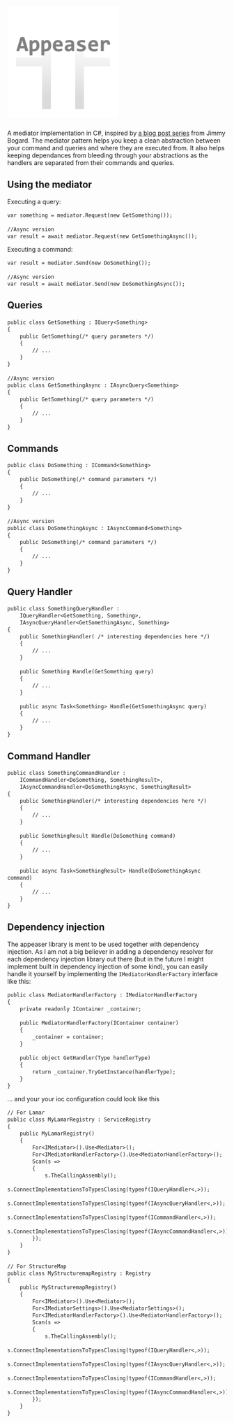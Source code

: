 # ![Appeaser](https://raw.githubusercontent.com/carl-berg/appeaser/master/res/icon_256.png)

A mediator implementation in C#, inspired by [a blog post series](http://lostechies.com/jimmybogard/2013/12/19/put-your-controllers-on-a-diet-posts-and-commands/) from Jimmy Bogard. The mediator pattern helps you keep a clean abstraction between your command and queries and where they are executed from. It also helps keeping dependances from bleeding through your abstractions as the handlers are separated from their commands and queries.

## Using the mediator
Executing a query:

	var something = mediator.Request(new GetSomething());

	//Async version
	var result = await mediator.Request(new GetSomethingAsync());
	
Executing a command:

	var result = mediator.Send(new DoSomething());

	//Async version
	var result = await mediator.Send(new DoSomethingAsync());


## Queries
	public class GetSomething : IQuery<Something>
	{
		public GetSomething(/* query parameters */)
		{
			// ...
		}
	}

	//Async version
	public class GetSomethingAsync : IAsyncQuery<Something>
	{
		public GetSomething(/* query parameters */)
		{
			// ...
		}
	}


## Commands
	public class DoSomething : ICommand<Something>
	{
		public DoSomething(/* command parameters */)
		{
			// ...
		}
	}

	//Async version
	public class DoSomethingAsync : IAsyncCommand<Something>
	{
		public DoSomething(/* command parameters */)
		{
			// ...
		}
	}

## Query Handler
	public class SomethingQueryHandler :  
		IQueryHandler<GetSomething, Something>,
		IAsyncQueryHandler<GetSomethingAsync, Something>
	{
		public SomethingHandler( /* interesting dependencies here */)
		{
			// ...
		}

		public Something Handle(GetSomething query)
		{
			// ...
		}

		public async Task<Something> Handle(GetSomethingAsync query)
		{
			// ...
		}
	}

## Command Handler
	public class SomethingCommandHandler :  
		ICommandHandler<DoSomething, SomethingResult>,
		IAsyncCommandHandler<DoSomethingAsync, SomethingResult>
	{
		public SomethingHandler(/* interesting dependencies here */)
		{
			// ...
		}

		public SomethingResult Handle(DoSomething command)
		{
			// ...
		}

		public async Task<SomethingResult> Handle(DoSomethingAsync command)
		{
			// ...
		}
	}

## Dependency injection
The appeaser library is ment to be used together with dependency injection. As I am not a big believer in adding a dependency resolver for each dependency injection library out there (but in the future I might implement built in dependency injection of some kind), you can easily handle it yourself by implementing the `IMediatorHandlerFactory` interface like this:

    public class MediatorHandlerFactory : IMediatorHandlerFactory
    {
        private readonly IContainer _container;

        public MediatorHandlerFactory(IContainer container)
        {
            _container = container;
        }

        public object GetHandler(Type handlerType)
        {
            return _container.TryGetInstance(handlerType);
        }
    }

... and your your ioc configuration could look like this
	
	// For Lamar
	public class MyLamarRegistry : ServiceRegistry
	{
		public MyLamarRegistry()
		{
            For<IMediator>().Use<Mediator>();
            For<IMediatorHandlerFactory>().Use<MediatorHandlerFactory>();
            Scan(s =>
            {
                s.TheCallingAssembly();
                s.ConnectImplementationsToTypesClosing(typeof(IQueryHandler<,>));
                s.ConnectImplementationsToTypesClosing(typeof(IAsyncQueryHandler<,>));
                s.ConnectImplementationsToTypesClosing(typeof(ICommandHandler<,>));
                s.ConnectImplementationsToTypesClosing(typeof(IAsyncCommandHandler<,>));
            });			
		}
	}

	// For StructureMap
	public class MyStructuremapRegistry : Registry
	{
		public MyStructuremapRegistry()
		{
            For<IMediator>().Use<Mediator>();
            For<IMediatorSettings>().Use<MediatorSettings>();
            For<IMediatorHandlerFactory>().Use<MediatorHandlerFactory>();
            Scan(s =>
            {
                s.TheCallingAssembly();
                s.ConnectImplementationsToTypesClosing(typeof(IQueryHandler<,>));
                s.ConnectImplementationsToTypesClosing(typeof(IAsyncQueryHandler<,>));
                s.ConnectImplementationsToTypesClosing(typeof(ICommandHandler<,>));
                s.ConnectImplementationsToTypesClosing(typeof(IAsyncCommandHandler<,>));
            });			
		}
	}